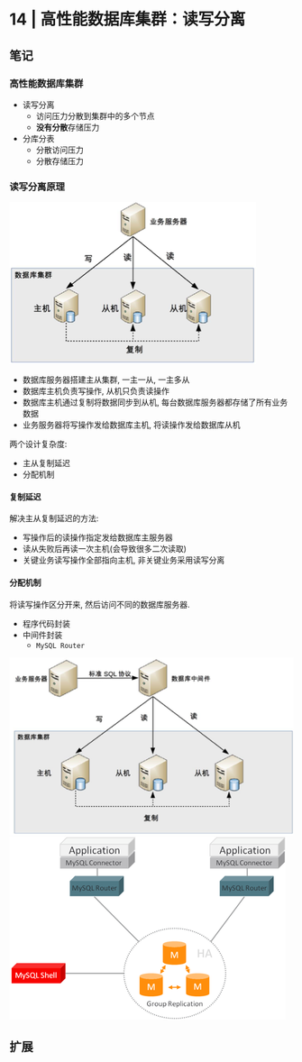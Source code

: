 # 14 | 高性能数据库集群：读写分离 

## 笔记

### 高性能数据库集群

* 读写分离
	* 访问压力分散到集群中的多个节点
	* **没有分散**存储压力
* 分库分表
	* 分散访问压力
	* 分散存储压力

### 读写分离原理

![](./img/14_01.png)

* 数据库服务器搭建主从集群, 一主一从, 一主多从
* 数据库主机负责写操作, 从机只负责读操作
* 数据库主机通过复制将数据同步到从机, 每台数据库服务器都存储了所有业务数据
* 业务服务器将写操作发给数据库主机, 将读操作发给数据库从机

两个设计复杂度:

* 主从复制延迟
* 分配机制

#### 复制延迟

解决主从复制延迟的方法:

* 写操作后的读操作指定发给数据库主服务器
* 读从失败后再读一次主机(会导致很多二次读取)
* 关键业务读写操作全部指向主机, 非关键业务采用读写分离

#### 分配机制

将读写操作区分开来, 然后访问不同的数据库服务器.

* 程序代码封装
* 中间件封装
	* `MySQL Router`

![](./img/14_03.png)
![](./img/14_02.png)

## 扩展